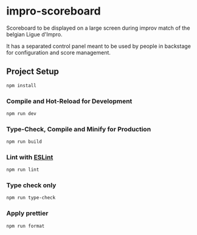 # impro-scoreboard

Scoreboard to be displayed on a large screen during improv match of the belgian Ligue d'Impro.

It has a separated control panel meant to be used by people in backstage for configuration and score management.

## Project Setup

```sh
npm install
```

### Compile and Hot-Reload for Development

```sh
npm run dev
```

### Type-Check, Compile and Minify for Production

```sh
npm run build
```

### Lint with [ESLint](https://eslint.org/)

```sh
npm run lint
```

### Type check only

```sh
npm run type-check
```

### Apply prettier

```sh
npm run format
```

